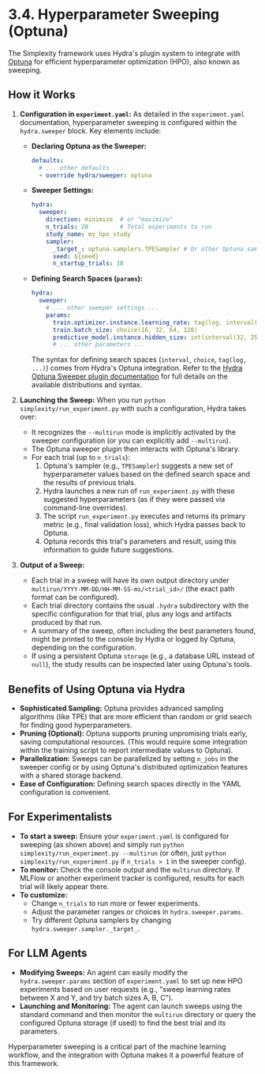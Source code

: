 # 3.4. Hyperparameter Sweeping (Optuna)

The Simplexity framework uses Hydra's plugin system to integrate with [Optuna](https://optuna.org/) for efficient hyperparameter optimization (HPO), also known as sweeping.

## How it Works

1.  **Configuration in `experiment.yaml`:**
    As detailed in the `experiment.yaml` documentation, hyperparameter sweeping is configured within the `hydra.sweeper` block. Key elements include:
    *   **Declaring Optuna as the Sweeper:**
        ```yaml
        defaults:
          # ... other defaults ...
          - override hydra/sweeper: optuna
        ```
    *   **Sweeper Settings:**
        ```yaml
        hydra:
          sweeper:
            direction: minimize  # or "maximize"
            n_trials: 20         # Total experiments to run
            study_name: my_hpo_study
            sampler:
              _target_: optuna.samplers.TPESampler # Or other Optuna samplers
              seed: ${seed}
              n_startup_trials: 10
        ```
    *   **Defining Search Spaces (`params`):**
        ```yaml
        hydra:
          sweeper:
            # ... other sweeper settings ...
            params:
              train.optimizer.instance.learning_rate: tag(log, interval(1e-4, 1e-1))
              train.batch_size: choice(16, 32, 64, 128)
              predictive_model.instance.hidden_size: int(interval(32, 256))
              # ... other parameters ...
        ```
        The syntax for defining search spaces (`interval`, `choice`, `tag(log, ...)`) comes from Hydra's Optuna integration. Refer to the [Hydra Optuna Sweeper plugin documentation](https://hydra.cc/docs/plugins/optuna_sweeper/) for full details on the available distributions and syntax.

2.  **Launching the Sweep:**
    When you run `python simplexity/run_experiment.py` with such a configuration, Hydra takes over:
    *   It recognizes the `--multirun` mode is implicitly activated by the sweeper configuration (or you can explicitly add `--multirun`).
    *   The Optuna sweeper plugin then interacts with Optuna's library.
    *   For each trial (up to `n_trials`):
        1.  Optuna's sampler (e.g., `TPESampler`) suggests a new set of hyperparameter values based on the defined search space and the results of previous trials.
        2.  Hydra launches a new run of `run_experiment.py` with these suggested hyperparameters (as if they were passed via command-line overrides).
        3.  The script `run_experiment.py` executes and returns its primary metric (e.g., final validation loss), which Hydra passes back to Optuna.
        4.  Optuna records this trial's parameters and result, using this information to guide future suggestions.

3.  **Output of a Sweep:**
    *   Each trial in a sweep will have its own output directory under `multirun/YYYY-MM-DD/HH-MM-SS-ms/<trial_id>/` (the exact path format can be configured).
    *   Each trial directory contains the usual `.hydra` subdirectory with the specific configuration for that trial, plus any logs and artifacts produced by that run.
    *   A summary of the sweep, often including the best parameters found, might be printed to the console by Hydra or logged by Optuna, depending on the configuration.
    *   If using a persistent Optuna `storage` (e.g., a database URL instead of `null`), the study results can be inspected later using Optuna's tools.

## Benefits of Using Optuna via Hydra

*   **Sophisticated Sampling:** Optuna provides advanced sampling algorithms (like TPE) that are more efficient than random or grid search for finding good hyperparameters.
*   **Pruning (Optional):** Optuna supports pruning unpromising trials early, saving computational resources. (This would require some integration within the training script to report intermediate values to Optuna).
*   **Parallelization:** Sweeps can be parallelized by setting `n_jobs` in the sweeper config or by using Optuna's distributed optimization features with a shared storage backend.
*   **Ease of Configuration:** Defining search spaces directly in the YAML configuration is convenient.

## For Experimentalists

*   **To start a sweep:** Ensure your `experiment.yaml` is configured for sweeping (as shown above) and simply run `python simplexity/run_experiment.py --multirun` (or often, just `python simplexity/run_experiment.py` if `n_trials > 1` in the sweeper config).
*   **To monitor:** Check the console output and the `multirun` directory. If MLFlow or another experiment tracker is configured, results for each trial will likely appear there.
*   **To customize:**
    *   Change `n_trials` to run more or fewer experiments.
    *   Adjust the parameter ranges or choices in `hydra.sweeper.params`.
    *   Try different Optuna samplers by changing `hydra.sweeper.sampler._target_`.

## For LLM Agents

*   **Modifying Sweeps:** An agent can easily modify the `hydra.sweeper.params` section of `experiment.yaml` to set up new HPO experiments based on user requests (e.g., "sweep learning rates between X and Y, and try batch sizes A, B, C").
*   **Launching and Monitoring:** The agent can launch sweeps using the standard command and then monitor the `multirun` directory or query the configured Optuna storage (if used) to find the best trial and its parameters.

Hyperparameter sweeping is a critical part of the machine learning workflow, and the integration with Optuna makes it a powerful feature of this framework. 